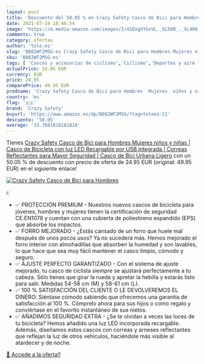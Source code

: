 ```yaml
---
layout: post
title: 'Descuento del 50.05 % en Crazy Safety Casco de Bici para Hombres '
date: 2021-07-19 16:46:54
image: 'https://m.media-amazon.com/images/I/41GVgXYGsVL._SL500_._SL400_.jpg'
comments: true
category: ofertas
author: 'tole.es'
slug: 'B082WF2M5G-es Crazy Safety Casco de Bici para Hombres Mujeres niños y...'
sku: 'B082WF2M5G-es'
tags: [ 'Cascos y accesorios de ciclismo','Ciclismo','Deportes y aire libre','Ropa y equipo para deportes','bicicleta','crazy safety', ]
actualPrice: 24.95 EUR
currency: EUR
price: 24.95
comparePrice: 49.95 EUR
prodname: 'Crazy Safety Casco de Bici para Hombres  Mujeres  niños y niñas | Casco de Bicicleta con luz LED Recargable por USB integrada | Correas Reflectantes para Mayor Seguridad | Casco de Bici Urbana Ligero'
country: 'es'
flag: '🇪🇸'
brand: 'Crazy Safety'
buyurl: 'https://www.amazon.es/dp/B082WF2M5G/?tag=tolees-21'
descuento: '50.05'
average: '33.7681818181818'
---
```


Tienes [Crazy Safety Casco de Bici para Hombres  Mujeres  niños y niñas | Casco de Bicicleta con luz LED Recargable por USB integrada | Correas Reflectantes para Mayor Seguridad | Casco de Bici Urbana Ligero](https://www.amazon.es/dp/B082WF2M5G/?tag=tolees-21) con un 50.05 % de descuento con precio de oferta de 24.95 EUR (original: 49.95 EUR) en el siguiente enlace!

[![Crazy Safety Casco de Bici para Hombres ](https://m.media-amazon.com/images/I/41GVgXYGsVL._SL500_._SL400_.jpg)](https://www.amazon.es/dp/B082WF2M5G/?tag=tolees-21)

ℹ️:

- ✅ PROTECCIÓN PREMIUM - Nuestros nuevos cascos de bicicleta para jóvenes, hombres y mujeres tienen la certificación de seguridad CE.EN1078 y cuentan con una cubierta de poliestireno expandido (EPS) que absorbe los impactos.
- ✅ FORRO MEJORADO - ¿Estás cansado de un forro que huele mal después de unos pocos usos? Ya no sucederá más. Hemos mejorado el forro interior con almohadillas que absorben la humedad y son lavables, lo que hace que sea muy fácil mantener el casco limpio, cómodo y seguro.
- ✅ AJUSTE PERFECTO GARANTIZADO - Con el sistema de ajuste mejorado, tu casco de ciclista siempre se ajustará perfectamente a tu cabeza. Sólo tienes que girar la rueda y apretar la hebilla y estarás listo para salir. Medidas 54-58 cm (M) y 58-61 cm (L).
- ✅ 100 % SATISFACCIÓN DEL CLIENTE O LE DEVOLVEREMOS EL DINERO: Siéntase cómodo sabiendo que ofrecemos una garantía de satisfacción al 100 %. Cómprelo ahora para sus hijos o como regalo y conviértase en el favorito instantáneo de sus nietos.
- ✅ AÑADIMOS SEGURIDAD EXTRA - ¿Se te olvidan a veces las luces de tu bicicleta? Hemos añadido una luz LED incorporada recargable. Además, diseñamos estos cascos con correas y arneses reflectantes que reflejan la luz de otros vehículos, haciéndole más visible al atardecer y de noche.

[🛒 Accede a la oferta!!](https://www.amazon.es/dp/B082WF2M5G/?tag=tolees-21)
